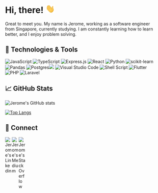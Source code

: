 # Hi, there! <img src="img/wave.gif" width="30px">

Great to meet you. My name is Jerome, working as a software engineer from Singapore, currently studying. I am constantly learning how to learn better, and I enjoy problem solving.

## 🔧 Technologies & Tools

![JavaScript](https://img.shields.io/badge/javascript-%23323330.svg?style=for-the-badge&logo=javascript&logoColor=%23F7DF1E)
![TypeScript](https://img.shields.io/badge/typescript-%23007ACC.svg?style=for-the-badge&logo=typescript&logoColor=white)
![Express.js](https://img.shields.io/badge/express.js-%23404d59.svg?style=for-the-badge&logo=express&logoColor=%2361DAFB)
![React](https://img.shields.io/badge/react-%2320232a.svg?style=for-the-badge&logo=react&logoColor=%2361DAFB)
![Python](https://img.shields.io/badge/python-3670A0?style=for-the-badge&logo=python&logoColor=ffdd54)
![scikit-learn](https://img.shields.io/badge/scikit--learn-%23F7931E.svg?style=for-the-badge&logo=scikit-learn&logoColor=white)
![Pandas](https://img.shields.io/badge/pandas-%23150458.svg?style=for-the-badge&logo=pandas&logoColor=white)
![Postgres](https://img.shields.io/badge/postgres-%23316192.svg?style=for-the-badge&logo=postgresql&logoColor=white)![](https://img.shields.io/badge/Tools-BigQuery-informational?style=flat&logo=google&logoColor=white&color=77acf1)
![Visual Studio Code](https://img.shields.io/badge/Visual%20Studio%20Code-0078d7.svg?style=for-the-badge&logo=visual-studio-code&logoColor=white)
![Shell Script](https://img.shields.io/badge/shell_script-%23121011.svg?style=for-the-badge&logo=gnu-bash&logoColor=white)
![Flutter](https://img.shields.io/badge/Flutter-%2302569B.svg?style=for-the-badge&logo=Flutter&logoColor=white)
![PHP](https://img.shields.io/badge/php-%23777BB4.svg?style=for-the-badge&logo=php&logoColor=white)
![Laravel](https://img.shields.io/badge/laravel-%23FF2D20.svg?style=for-the-badge&logo=laravel&logoColor=white)

## &#x1f4c8; GitHub Stats

![Jerome's GitHub stats](https://github-readme-stats.vercel.app/api?username=jerome-chua&show_icons=true&theme=nord)

[![Top Langs](https://github-readme-stats.vercel.app/api/top-langs/?username=jerome-chua&hide=jupyter%20notebook,html,css,scss,ejs&layout=compact)](https://github.com/jerome-chua/github-readme-stats)

## 🔗 Connect

<a href="https://www.linkedin.com/in/jeromechua/">
  <img align="left" alt="Jerome's Linkedin" width="22px" src="https://cdn.jsdelivr.net/npm/simple-icons@v3/icons/linkedin.svg" />
</a>

<a href="https://jerome-chua.medium.com/">
  <img align="left" alt="Jerome's Medium" width="22px" src="https://cdn.jsdelivr.net/npm/simple-icons@3.0.1/icons/medium.svg" />
</a>

<a href="https://stackoverflow.com/users/10936320/jchu4">
  <img align="left" alt="Jerome's StackOverflow" width="22px" src="https://cdn.jsdelivr.net/npm/simple-icons@3.0.1/icons/stackoverflow.svg">
</a>
